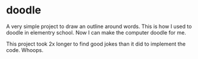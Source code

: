 # doodle

A very simple project to draw an outline around words. This is how I used to doodle in elementry school. Now I can make the computer doodle for me.

This project took 2x longer to find good jokes than it did to implement the code. Whoops.

